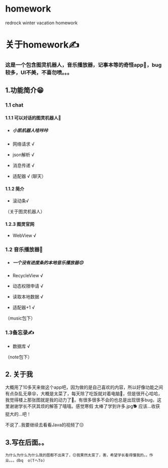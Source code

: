 # homework
redrock winter vacation homework



# 关于homework✍

### 这是一个包含图灵机器人，音乐播放器，记事本等的奇怪app🤭，bug较多，UI不美，不喜勿喷。。。



## 1.功能简介😁

### 1.1 chat

#### 1.1.1  可以对话的图灵机器人🤔

* ##### 小凯机器人哇咔咔

* 网络请求 √

* json解析 √

* 消息传递 √

* 适配器 √
(聊天）

#### 1.1.2 简介

* 滚动条√

（关于图灵机器人）

#### 1.2.3 图灵官网

* WebView √
  

### 1.2 音乐播放器🎵

* ##### 一个没有进度条的本地音乐播放器😔

* RecycleView √

* 动态权限申请 √

* 读取本地数据 √

* 适配器+1 √

（music包下）




### 1.3备忘录✍

* 数据库 √

（note包下）

## 2. 关于我

​        大概用了10多天来做这个app吧，因为做的是自己喜欢的内容，所以好像功能之间有点杂乱无章😵，大概是太菜了，每天除了吃饭就对着电脑🤭，但是很开心哈哈，我觉得楼上那张图就是我的动力了💪。有很多很多不会的也总是出现很多bug，这里谢谢学长不厌其烦的解答了嘻嘻。感觉寒假 太棒了学到许多.jpg🐕 应该...收获挺大的...吧！

不说了..我要继续去看看Java的视频了😔



## 3.写在后面。。
    为什么为什么为什么我的图都不出来了，😔我果然太菜了，害，希望学长看得懂我的。。作业。。。dbq  o(TヘTo)

